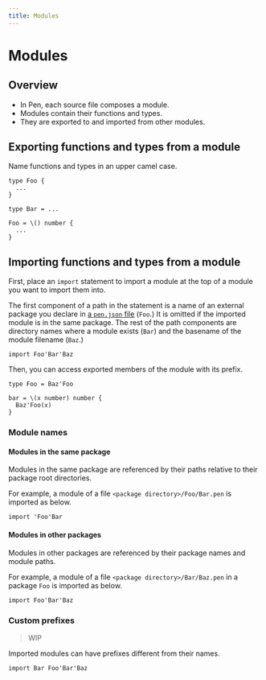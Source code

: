 ```yaml
---
title: Modules
---
```


# Modules

## Overview

- In Pen, each source file composes a module.
- Modules contain their functions and types.
- They are exported to and imported from other modules.

## Exporting functions and types from a module

Name functions and types in an upper camel case.

```
type Foo {
  ...
}

type Bar = ...

Foo = \() number {
  ...
}
```

## Importing functions and types from a module

First, place an `import` statement to import a module at the top of a module you want to import them into.

The first component of a path in the statement is a name of an external package you declare in [a `pen.json` file](/references/language/packages) (`Foo`.) It is omitted if the imported module is in the same package. The rest of the path components are directory names where a module exists (`Bar`) and the basename of the module filename (`Baz`.)

```
import Foo'Bar'Baz
```

Then, you can access exported members of the module with its prefix.

```
type Foo = Baz'Foo

bar = \(x number) number {
  Baz'Foo(x)
}
```

### Module names

#### Modules in the same package

Modules in the same package are referenced by their paths relative to their package root directories.

For example, a module of a file `<package directory>/Foo/Bar.pen` is imported as below.

```
import 'Foo'Bar
```

#### Modules in other packages

Modules in other packages are referenced by their package names and module paths.

For example, a module of a file `<package directory>/Bar/Baz.pen` in a package `Foo` is imported as below.

```
import Foo'Bar'Baz
```

### Custom prefixes

> WIP

Imported modules can have prefixes different from their names.

```
import Bar Foo'Bar'Baz
```
